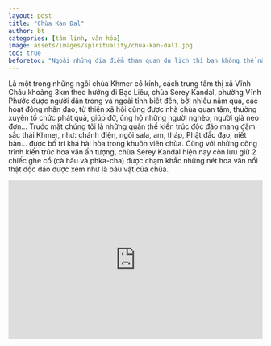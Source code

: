 ```yaml
---
layout: post
title: "Chùa Kan Đal"
author: bt
categories: [tâm linh, văn hóa]
image: assets/images/spirituality/chua-kan-dal1.jpg
toc: true
beforetoc: "Ngoài những địa điểm tham quan du lịch thì bạn không thể nào bỏ qua các ngôi chùa, cổ miếu là nét văn hóa tâm linh đặc trưng của vùng đất Vĩnh Châu. Bạn sẽ được khám phá các kiến trúc tỉ mĩ, hiện đại, hoành tráng theo nhiều phong cách thiết kế khác nhau."
---
```


Là một trong những ngôi chùa Khmer cổ kính, cách trung tâm thị xã Vĩnh Châu khoảng 3km theo hướng đi Bạc Liêu, chùa Serey Kandal, phường Vĩnh Phước được người dân trong và ngoài tỉnh biết đến, bởi nhiều năm qua, các hoạt động nhân đạo, từ thiện xã hội cũng được nhà chùa quan tâm, thường xuyên tổ chức phát quà, giúp đỡ, ủng hộ những người nghèo, người già neo đơn… Trước mặt chúng tôi là những quần thể kiến trúc độc đáo mang đậm sắc thái Khmer, như: chánh điện, ngôi sala, am, tháp, Phật đắc đạo, niết bàn... được bố trí khá hài hòa trong khuôn viên chùa. Cùng với những công trình kiến trúc hoa văn ấn tượng, chùa Serey Kandal hiện nay còn lưu giữ 2 chiếc ghe cổ (cà hâu và phka-cha) được chạm khắc những nét hoa văn nổi thật độc đáo được xem như là báu vật của chùa.

<p><iframe style="width:100%;" height="315" src="https://www.youtube.com/embed/teprSOrXWGU" title="Chùa Seray Kandal - P. Vĩnh Phước - Tx Vĩnh Châu - Sóc Trăng" frameborder="0" allowfullscreen></iframe></p>
